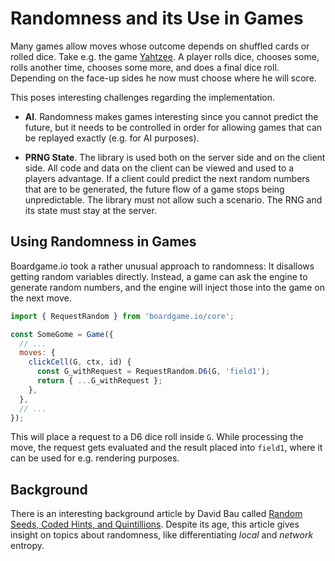 # Randomness and its Use in Games

Many games allow moves whose outcome depends on shuffled cards or rolled dice.
Take e.g. the game [Yahtzee](https://en.wikipedia.org/wiki/Yahtzee).
A player rolls dice, chooses some, rolls another time, chooses some more, and does a final dice roll.
Depending on the face-up sides he now must choose where he will score.

This poses interesting challenges regarding the implementation.

* **AI**. Randomness makes games interesting since you cannot predict the future, but it
  needs to be controlled in order for allowing games that can be replayed exactly (e.g. for AI purposes).

* **PRNG State**. The library is used both on the server side and on the client side.
  All code and data on the client can be viewed and used to a players advantage.
  If a client could predict the next random numbers that are to be generated, the future flow of a game stops being unpredictable.
  The library must not allow such a scenario. The RNG and its state must stay at the server.

## Using Randomness in Games

Boardgame.io took a rather unusual approach to randomness: It disallows getting random variables directly.
Instead, a game can ask the engine to generate random numbers, and the engine will inject those into the game on the next move.

```js
import { RequestRandom } from 'boardgame.io/core';

const SomeGome = Game({
  // ...
  moves: {
    clickCell(G, ctx, id) {
      const G_withRequest = RequestRandom.D6(G, 'field1');
      return { ...G_withRequest };
    },
  },
  // ...
});
```

This will place a request to a D6 dice roll inside `G`.
While processing the move, the request gets evaluated and the result placed into `field1`, where it can be used for e.g. rendering purposes.

## Background

There is an interesting background article by David Bau called [Random Seeds, Coded Hints, and Quintillions](http://davidbau.com/archives/2010/01/30/random_seeds_coded_hints_and_quintillions.html).
Despite its age, this article gives insight on topics about randomness, like differentiating _local_ and _network_ entropy.
